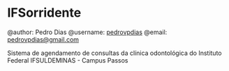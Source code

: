 # IFSorridente #

@author: Pedro Dias
@username: [pedrovpdias](https://github.com/pedrovpdias)
@email: pedrovpdias@gmail.com

Sistema de agendamento de consultas da clínica odontológica do Instituto Federal IFSULDEMINAS - Campus Passos
